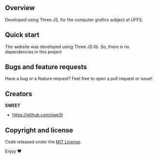 
## Overview

Developed using Three JS, for the computer grafics subject at UFFS.

## Quick start

The website was developed using Three JS lib. So, there is no dependencies in this project


## Bugs and feature requests

Have a bug or a feature request? Feel free to open a pull request or issue!

## Creators

**SWEET**

- <https://github.com/swe3t>



## Copyright and license

Code released under the [MIT License](https://reponame/blob/master/LICENSE).

Enjoy :heart:

